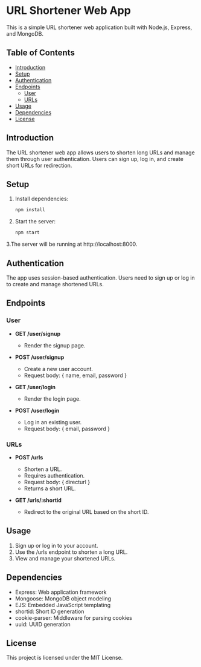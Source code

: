 # URL Shortener Web App

This is a simple URL shortener web application built with Node.js, Express, and MongoDB.

## Table of Contents
- [Introduction](#introduction)
- [Setup](#setup)
- [Authentication](#authentication)
- [Endpoints](#endpoints)
  - [User](#user)
  - [URLs](#urls)
- [Usage](#usage)
- [Dependencies](#dependencies)
- [License](#license)

## Introduction

The URL shortener web app allows users to shorten long URLs and manage them through user authentication. Users can sign up, log in, and create short URLs for redirection.

## Setup

1. Install dependencies:
   ```bash
   npm install
   ```
2. Start the server:
   ```bash
   npm start
   ```
3.The server will be running at http://localhost:8000.

## Authentication

The app uses session-based authentication. Users need to sign up or log in to create and manage shortened URLs.

## Endpoints

### User

- **GET /user/signup**
  - Render the signup page.

- **POST /user/signup**
  - Create a new user account.
  - Request body: { name, email, password }

- **GET /user/login**
  - Render the login page.

- **POST /user/login**
  - Log in an existing user.
  - Request body: { email, password }

### URLs

- **POST /urls**
  - Shorten a URL.
  - Requires authentication.
  - Request body: { directurl }
  - Returns a short URL.

- **GET /urls/:shortid**
  - Redirect to the original URL based on the short ID.

## Usage

1. Sign up or log in to your account.
2. Use the /urls endpoint to shorten a long URL.
3. View and manage your shortened URLs.

## Dependencies

- Express: Web application framework
- Mongoose: MongoDB object modeling
- EJS: Embedded JavaScript templating
- shortid: Short ID generation
- cookie-parser: Middleware for parsing cookies
- uuid: UUID generation

## License

This project is licensed under the MIT License.
